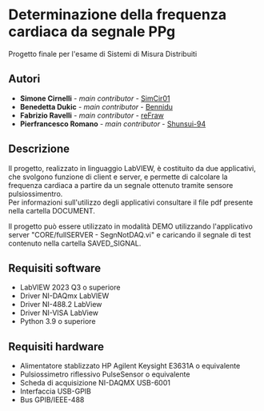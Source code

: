 # Determinazione della frequenza cardiaca da segnale PPg
Progetto finale per l'esame di Sistemi di Misura Distribuiti  

## Autori
* **Simone Cirnelli** - *main contributor* - [SimCir01](https://github.com/SimCir01)
* **Benedetta Dukic** - *main contributor* - [Bennidu](https://github.com/Bennidu) 
* **Fabrizio Ravelli** - *main contributor* - [reFraw](https://github.com/reFraw)
* **Pierfrancesco Romano** - *main contributor* - [Shunsui-94](https://github.com/Shunsui-94)

## Descrizione
Il progetto, realizzato in linguaggio LabVIEW, è costituito da due applicativi, che svolgono funzione di client e server, e permette di calcolare la frequenza cardiaca a partire da un segnale ottenuto tramite sensore pulsiossimentro.  
Per informazioni sull'utilizzo degli applicativi consultare il file pdf presente nella cartella DOCUMENT.  

Il progetto può essere utilizzato in modalità DEMO utilizzando l'applicativo server "CORE/fullSERVER - SegnNotDAQ.vi" e caricando il segnale di test contenuto nella cartella SAVED_SIGNAL.

## Requisiti software
* LabVIEW 2023 Q3 o superiore
* Driver NI-DAQmx LabVIEW
* Driver NI-488.2 LabView
* Driver NI-VISA LabView
* Python 3.9 o superiore

## Requisiti hardware
* Alimentatore stablizzato HP Agilent Keysight E3631A o equivalente
* Pulsiossimetro riflessivo PulseSensor o equivalente
* Scheda di acquisizione NI-DAQMX USB-6001
* Interfaccia USB-GPIB
* Bus GPIB/IEEE-488
